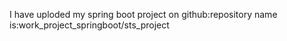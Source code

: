 I have uploded my spring boot project on github:repository name is:work_project_springboot/sts_project 
